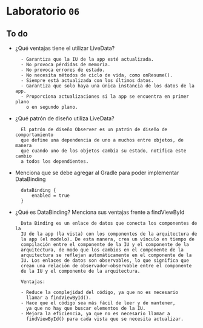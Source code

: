 # Laboratorio `06`


## To do

- ¿Qué ventajas tiene el utilizar LiveData?

        - Garantiza que la IU de la app esté actualizada.
        - No provoca pérdidas de memoria.
        - No provoca errores de estado.
        - No necesita métodos de ciclo de vida, como onResume().
        - Siempre está actualizada con los últimos datos.
        - Garantiza que solo haya una única instancia de los datos de la app.
        - Proporciona actualizaciones si la app se encuentra en primer plano
          o en segundo plano.

- ¿Qué patrón de diseño utiliza LiveData?

        El patrón de diseño Observer es un patrón de diseño de comportamiento
        que define una dependencia de uno a muchos entre objetos, de manera
        que cuando uno de los objetos cambia su estado, notifica este cambio
        a todos los dependientes.

- Menciona que se debe agregar al Gradle para poder implementar
DataBinding

        dataBinding {
            enabled = true
        }

- ¿Qué es DataBinding? Menciona sus ventajas frente a findViewById

        Data Binding es un enlace de datos que conecta los componentes de la
        IU de la app (la vista) con los componentes de la arquitectura de
        la app (el modelo). De esta manera, crea un vínculo en tiempo de
        compilación entre el componente de la IU y el componente de la
        arquitectura, de modo que los cambios en el componente de la
        arquitectura se reflejan automáticamente en el componente de la
        IU. Los enlaces de datos son observables, lo que significa que
        crean una relación de observador-observable entre el componente
        de la IU y el componente de la arquitectura.

        Ventajas:

        - Reduce la complejidad del código, ya que no es necesario
          llamar a findViewById().
        - Hace que el código sea más fácil de leer y de mantener,
          ya que no hay que buscar elementos de la IU.
        - Mejora la eficiencia, ya que no es necesario llamar a
          findViewById() para cada vista que se necesita actualizar.